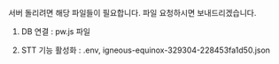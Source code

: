 서버 돌리려면 해당 파일들이 필요합니다.
파일 요청하시면 보내드리겠습니다.

1. DB 연결 : pw.js 파일

2. STT 기능 활성화 : .env, igneous-equinox-329304-228453fa1d50.json